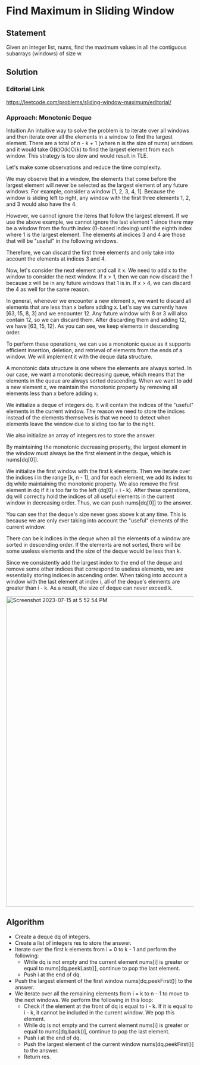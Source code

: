 # Find Maximum in Sliding Window

## Statement
Given an integer list, nums, find the maximum values in all the contiguous subarrays (windows) of size w.

## Solution
### Editorial Link
https://leetcode.com/problems/sliding-window-maximum/editorial/

### Approach: Monotonic Deque
Intuition
An intuitive way to solve the problem is to iterate over all windows and then iterate over all the elements in a window to find the largest element. There are a total of n - k + 1 (where n is the size of nums) windows and it would take O(k)O(k)O(k) to find the largest element from each window. This strategy is too slow and would result in TLE.

Let's make some observations and reduce the time complexity.

We may observe that in a window, the elements that come before the largest element will never be selected as the largest element of any future windows. For example, consider a window [1, 2, 3, 4, 1]. Because the window is sliding left to right, any window with the first three elements 1, 2, and 3 would also have the 4.

However, we cannot ignore the items that follow the largest element. If we use the above example, we cannot ignore the last element 1 since there may be a window from the fourth index (0-based indexing) until the eighth index where 1 is the largest element. The elements at indices 3 and 4 are those that will be "useful" in the following windows.

Therefore, we can discard the first three elements and only take into account the elements at indices 3 and 4.

Now, let's consider the next element and call it x. We need to add x to the window to consider the next window. If x > 1, then we can now discard the 1 because x will be in any future windows that 1 is in. If x > 4, we can discard the 4 as well for the same reason.

In general, whenever we encounter a new element x, we want to discard all elements that are less than x before adding x. Let's say we currently have [63, 15, 8, 3] and we encounter 12. Any future window with 8 or 3 will also contain 12, so we can discard them. After discarding them and adding 12, we have [63, 15, 12]. As you can see, we keep elements in descending order.

To perform these operations, we can use a monotonic queue as it supports efficient insertion, deletion, and retrieval of elements from the ends of a window. We will implement it with the deque data structure.

A monotonic data structure is one where the elements are always sorted. In our case, we want a monotonic decreasing queue, which means that the elements in the queue are always sorted descending. When we want to add a new element x, we maintain the monotonic property by removing all elements less than x before adding x.

We initialize a deque of integers dq. It will contain the indices of the "useful" elements in the current window. The reason we need to store the indices instead of the elements themselves is that we need to detect when elements leave the window due to sliding too far to the right.

We also initialize an array of integers res to store the answer.

By maintaining the monotonic decreasing property, the largest element in the window must always be the first element in the deque, which is nums[dq[0]].

We initialize the first window with the first k elements. Then we iterate over the indices i in the range [k, n - 1], and for each element, we add its index to dq while maintaining the monotonic property. We also remove the first element in dq if it is too far to the left (dq[0] = i - k). After these operations, dq will correctly hold the indices of all useful elements in the current window in decreasing order. Thus, we can push nums[dq[0]] to the answer.

You can see that the deque's size never goes above k at any time. This is because we are only ever taking into account the "useful" elements of the current window.

There can be k indices in the deque when all the elements of a window are sorted in descending order. If the elements are not sorted, there will be some useless elements and the size of the deque would be less than k.

Since we consistently add the largest index to the end of the deque and remove some other indices that correspond to useless elements, we are essentially storing indices in ascending order. When taking into account a window with the last element at index i, all of the deque's elements are greater than i - k. As a result, the size of deque can never exceed k.

<img width="835" alt="Screenshot 2023-07-15 at 5 52 54 PM" src="https://github.com/yadavanuj1996/algorithms-data-structures/assets/22169012/3810d8ac-9484-47da-a3b6-2fbf02c82c11">


## Algorithm
- Create a deque dq of integers.
- Create a list of integers res to store the answer.
- Iterate over the first k elements from i = 0 to k - 1 and perform the following:
  - While dq is not empty and the current element nums[i] is greater or equal to nums[dq.peekLast()], continue to pop the last element.
  - Push i at the end of dq.
- Push the largest element of the first window nums[dq.peekFirst()] to the answer.
- We iterate over all the remaining elements from i = k to n - 1 to move to the next windows. We perform the following in this loop:
  - Check if the element at the front of dq is equal to i - k. If it is equal to i - k, it cannot be included in the current window. We pop this element.
  - While dq is not empty and the current element nums[i] is greater or equal to nums[dq.back()], continue to pop the last element.
  - Push i at the end of dq.
  - Push the largest element of the current window nums[dq.peekFirst()] to the answer.
  - Return res.
